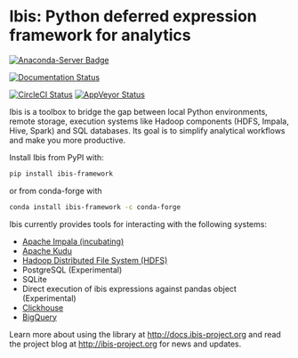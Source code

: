 # Ibis: Python deferred expression framework for analytics

[![Anaconda-Server Badge](https://anaconda.org/conda-forge/ibis-framework/badges/version.svg)](https://anaconda.org/conda-forge/ibis-framework)

[![Documentation Status](https://img.shields.io/badge/docs-docs.ibis--project.org-blue.svg)](http://docs.ibis-project.org)

[![CircleCI Status](https://circleci.com/gh/ibis-project/ibis.svg?style=shield&circle-token=b84ff8383cbb0d6788ee0f9635441cb962949a4f)](https://circleci.com/gh/ibis-project/ibis/tree/master)
[![AppVeyor Status](https://ci.appveyor.com/api/projects/status/github/ibis-project/ibis?branch=master&svg=true)](https://ci.appveyor.com/project/cpcloud/ibis-xh5g1)

Ibis is a toolbox to bridge the gap between local Python environments, remote
storage, execution systems like Hadoop components (HDFS, Impala, Hive, Spark)
and SQL databases. Its goal is to simplify analytical workflows and make you
more productive.

Install Ibis from PyPI with:

```sh
pip install ibis-framework
```

or from conda-forge with

```sh
conda install ibis-framework -c conda-forge
```

Ibis currently provides tools for interacting with the following systems:

- [Apache Impala (incubating)](http://impala.io/)
- [Apache Kudu](http://getkudu.io)
- [Hadoop Distributed File System (HDFS)](https://hadoop.apache.org/)
- PostgreSQL (Experimental)
- SQLite
- Direct execution of ibis expressions against pandas object (Experimental)
- [Clickhouse](https://clickhouse.yandex)
- [BigQuery](https://cloud.google.com/bigquery)

Learn more about using the library at http://docs.ibis-project.org and read the
project blog at http://ibis-project.org for news and updates.
